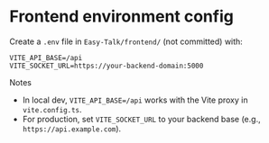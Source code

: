 # Frontend environment config

Create a `.env` file in `Easy-Talk/frontend/` (not committed) with:

```
VITE_API_BASE=/api
VITE_SOCKET_URL=https://your-backend-domain:5000
```

Notes
- In local dev, `VITE_API_BASE=/api` works with the Vite proxy in `vite.config.ts`.
- For production, set `VITE_SOCKET_URL` to your backend base (e.g., `https://api.example.com`).

